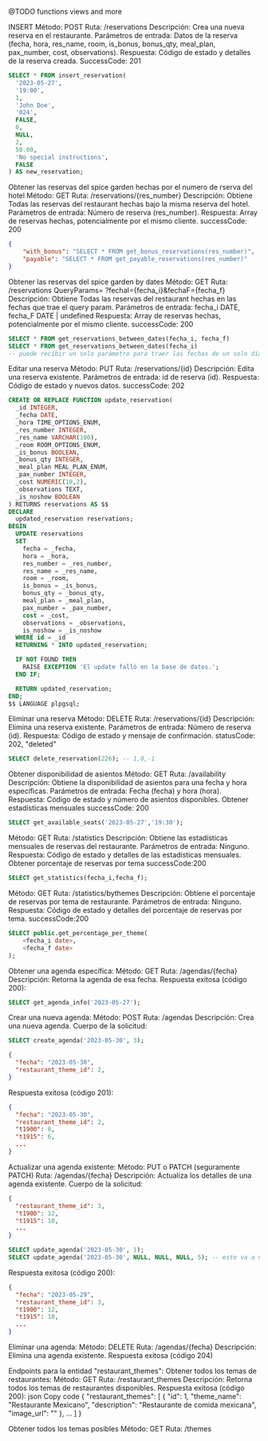 @TODO functions views and more

INSERT
Método: POST
Ruta: /reservations
Descripción: Crea una nueva reserva en el restaurante.
Parámetros de entrada: Datos de la reserva (fecha, hora, res_name, room, is_bonus, bonus_qty, meal_plan, pax_number, cost, observations).
Respuesta: Código de estado y detalles de la reserva creada.
SuccessCode: 201

```sql
SELECT * FROM insert_reservation(
  '2023-05-27',
  '19:00',
  1,
  'John Doe',
  '024',
  FALSE,
  0,
  NULL,
  2,
  50.00,
  'No special instructions',
  FALSE
) AS new_reservation;
```

Obtener las reservas del spice garden hechas por el numero de rserva del hotel
Método: GET
Ruta: /reservations/{res_number}
Descripción: Obtiene Todas las reservas del restaurant hechas bajo la misma reserva del hotel.
Parámetros de entrada: Número de reserva (res_number).
Respuesta: Array de reservas hechas, potencialmente por el mismo cliente.
successCode: 200
```json
{
    "with_bonus": "SELECT * FROM get_bonus_reservations(res_number)",
    "payable": "SELECT * FROM get_payable_reservations(res_number)"
}
```
Obtener las reservas del spice garden by dates
Método: GET
Ruta: /reservations
QueryParams= ?fechaI={fecha_i}&fechaF={fecha_f}
Descripción: Obtiene Todas las reservas del restaurant hechas en las fechas que trae el query param.
Parámetros de entrada: fecha_i DATE, fecha_F DATE | undefined
Respuesta: Array de reservas hechas, potencialmente por el mismo cliente.
successCode: 200
```sql
SELECT * FROM get_reservations_between_dates(fecha_i, fecha_f)
SELECT * FROM get_reservations_between_dates(fecha_i)
-- puede recibir un solo parámetro para traer las fechas de un solo día.
```

Editar una reserva
Método: PUT
Ruta: /reservations/{id}
Descripción: Edita una reserva existente.
Parámetros de entrada: id de reserva (id).
Respuesta: Código de estado y nuevos datos.
successCode: 202

```sql
CREATE OR REPLACE FUNCTION update_reservation(
  _id INTEGER,
  _fecha DATE,
  _hora TIME_OPTIONS_ENUM,
  _res_number INTEGER,
  _res_name VARCHAR(100),
  _room ROOM_OPTIONS_ENUM,
  _is_bonus BOOLEAN,
  _bonus_qty INTEGER,
  _meal_plan MEAL_PLAN_ENUM,
  _pax_number INTEGER,
  _cost NUMERIC(10,2),
  _observations TEXT,
  _is_noshow BOOLEAN
) RETURNS reservations AS $$
DECLARE
  updated_reservation reservations;
BEGIN
  UPDATE reservations
  SET
    fecha = _fecha,
    hora = _hora,
    res_number = _res_number,
    res_name = _res_name,
    room = _room,
    is_bonus = _is_bonus,
    bonus_qty = _bonus_qty,
    meal_plan = _meal_plan,
    pax_number = _pax_number,
    cost = _cost,
    observations = _observations,
    is_noshow = _is_noshow
  WHERE id = _id
  RETURNING * INTO updated_reservation;

  IF NOT FOUND THEN
    RAISE EXCEPTION 'El update falló en la base de datos.';
  END IF;

  RETURN updated_reservation;
END;
$$ LANGUAGE plpgsql;
```

Eliminar una reserva
Método: DELETE
Ruta: /reservations/{id}
Descripción: Elimina una reserva existente.
Parámetros de entrada: Número de reserva (id).
Respuesta: Código de estado y mensaje de confirmación.
statusCode: 202, "deleted"
```sql
SELECT delete_reservation(226); -- 1,0,-1
```

Obtener disponibilidad de asientos
Método: GET
Ruta: /availability
Descripción: Obtiene la disponibilidad de asientos para una fecha y hora específicas.
Parámetros de entrada: Fecha (fecha) y hora (hora).
Respuesta: Código de estado y número de asientos disponibles.
Obtener estadísticas mensuales
successCode: 200

```sql
SELECT get_available_seats('2023-05-27','19:30');
```

Método: GET
Ruta: /statistics
Descripción: Obtiene las estadísticas mensuales de reservas del restaurante.
Parámetros de entrada: Ninguno.
Respuesta: Código de estado y detalles de las estadísticas mensuales.
Obtener porcentaje de reservas por tema
successCode:200
```sql
SELECT get_statistics(fecha_i,fecha_f);
```

Método: GET
Ruta: /statistics/bythemes
Descripción: Obtiene el porcentaje de reservas por tema de restaurante.
Parámetros de entrada: Ninguno.
Respuesta: Código de estado y detalles del porcentaje de reservas por tema.
successCode:200
```sql
SELECT public.get_percentage_per_theme(
	<fecha_i date>, 
	<fecha_f date>
);
```

Obtener una agenda específica:
Método: GET
Ruta: /agendas/{fecha}
Descripción: Retorna la agenda de esa fecha.
Respuesta exitosa (código 200):

```sql
SELECT get_agenda_info('2023-05-27');
```

Crear una nueva agenda:
Método: POST
Ruta: /agendas
Descripción: Crea una nueva agenda.
Cuerpo de la solicitud:
```sql
SELECT create_agenda('2023-05-30', 3);
```
```json
{
  "fecha": "2023-05-30",
  "restaurant_theme_id": 2,
}
```
Respuesta exitosa (código 201):
```json
{
  "fecha": "2023-05-30",
  "restaurant_theme_id": 2,
  "t1900": 8,
  "t1915": 6,
  ...
}
```

Actualizar una agenda existente:
Método: PUT o PATCH (seguramente PATCH)
Ruta: /agendas/{fecha}
Descripción: Actualiza los detalles de una agenda existente.
Cuerpo de la solicitud:
```json
{
  "restaurant_theme_id": 3,
  "t1900": 12,
  "t1915": 10,
  ...
}
```
```sql
SELECT update_agenda('2023-05-30', 1);
SELECT update_agenda('2023-05-30', NULL, NULL, NULL, 5); -- esto va a modificar el valor de capacidad de t1930
```
Respuesta exitosa (código 200):
```json
{
  "fecha": "2023-05-29",
  "restaurant_theme_id": 3,
  "t1900": 12,
  "t1915": 10,
  ...
}
```

Eliminar una agenda:
Método: DELETE
Ruta: /agendas/{fecha}
Descripción: Elimina una agenda existente.
Respuesta exitosa (código 204)

Endpoints para la entidad "restaurant_themes":
Obtener todos los temas de restaurantes:
Método: GET
Ruta: /restaurant_themes
Descripción: Retorna todos los temas de restaurantes disponibles.
Respuesta exitosa (código 200):
json
Copy code
{
  "restaurant_themes": [
    {
      "id": 1,
      "theme_name": "Restaurante Mexicano",
      "description": "Restaurante de comida mexicana",
      "image_url": ""
    },
    ...
  ]
}

Obtener todos los temas posibles
Método: GET
Ruta: /themes

